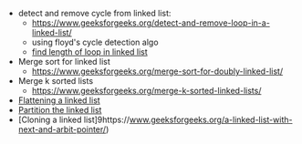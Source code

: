 - detect and remove cycle from linked list:
	- https://www.geeksforgeeks.org/detect-and-remove-loop-in-a-linked-list/
	- using floyd's cycle detection algo
	- [find length of loop in linked list](https://www.geeksforgeeks.org/problems/find-length-of-loop/1?itm_source=geeksforgeeks&itm_medium=article&itm_campaign=practice_card)
- Merge sort for linked list
	- https://www.geeksforgeeks.org/merge-sort-for-doubly-linked-list/
- Merge k sorted lists
    - https://www.geeksforgeeks.org/merge-k-sorted-linked-lists/
- [Flattening a linked list](https://www.geeksforgeeks.org/flattening-a-linked-list/)
- [Partition the linked list](https://www.geeksforgeeks.org/partitioning-a-linked-list-around-a-given-value-and-keeping-the-original-order/)
- [Cloning a linked list]9https://www.geeksforgeeks.org/a-linked-list-with-next-and-arbit-pointer/)
